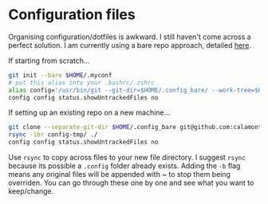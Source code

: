 # Configuration files
Organising configuration/dotfiles is awkward. I still haven't come across a perfect solution. I am currently using a bare repo approach, detailed [here](https://news.ycombinator.com/item?id=11071754).

If starting from scratch...
```sh
git init --bare $HOME/.myconf
# put this alias into your .bashrc/.zshrc
alias config='/usr/bin/git --git-dir=$HOME/.config_bare/ --work-tree=$HOME'
config config status.showUntrackedFiles no
```

If setting up an existing repo on a new machine...
```sh
git clone --separate-git-dir $HOME/.config_bare git@github.com:calamont/config.git $HOME/config-tmp
rsync -ibr config-tmp/ ./
config config status.showUntrackedFiles no
```
Use `rsync` to copy across files to your new file directory. I suggest `rsync`
because its possible a `.config` folder already exists. Adding the `-b` flag means
any original files will be appended with ~ to stop them being overriden. You can
go through these one by one and see what you want to keep/change.
